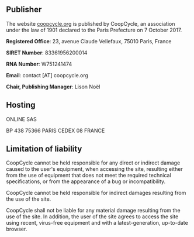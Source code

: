 ## Publisher

The website [coopcycle.org](https://coopcycle.org) is published by CoopCycle, an association under the law of 1901 declared to the Paris Prefecture on 7 October 2017.

**Registered Office**: 23, avenue Claude Vellefaux, 75010 Paris, France

**SIRET Number**: 83361956200014

**RNA Number**: W751241474

**Email**: contact [AT] coopcycle.org

**Chair, Publishing Manager**: Lison Noël

## Hosting

ONLINE SAS

BP 438 75366 PARIS CEDEX 08 FRANCE

## Limitation of liability

CoopCycle cannot be held responsible for any direct or indirect damage caused to the user's equipment, when accessing the site, resulting either from the use of equipment that does not meet the required technical specifications, or from the appearance of a bug or incompatibility.

CoopCycle cannot be held responsible for indirect damages resulting from the use of the site.

CoopCycle shall not be liable for any material damage resulting from the use of the site. In addition, the user of the site agrees to access the site using recent, virus-free equipment and with a latest-generation, up-to-date browser.
